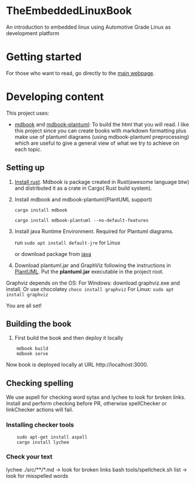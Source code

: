 # TheEmbeddedLinuxBook
An introduction to embedded linux using Automotive Grade Linux as development platform

# Getting started
For those who want to read, go directly to the [main webpage](https://killerpug.github.io/TheEmbeddedLinuxBook/). 

# Developing content
This project uses:
- [mdbook](https://crates.io/crates/mdbook) and [mdbook-plantuml](https://github.com/sytsereitsma/mdbook-plantuml): To build the html that you will read. I like this project since you can create books with markdown formatting plus make use of plantuml diagrams (using mdbook-plantuml preprocessing) which are useful to give a general view of what we try to achieve on each topic.

## Setting up
1. [Install rust](https://www.rust-lang.org/tools/install). Mdbook is package created in Rust(awesome language btw) and distributed it as a crate in Cargo( Rust build system).

2. Install mdbook and mdbook-plantuml(PlantUML support)

    ```cargo install mdbook```

    ```cargo install mdbook-plantuml --no-default-features```

3.  Install java Runtime Environment. Required for Plantuml diagrams.

    run ```sudo apt install default-jre``` for Linux

    or download package from [java](https://www.java.com/en/download/)

4. Download plantuml.jar and GraphViz following the instructions in [PlantUML](https://plantuml.com/starting). Put the **plantuml.jar** executable in the project root. 

Graphviz depends on the OS:
For Windows: download graphviz.exe and install. Or use chocolatey ```choco install graphviz```
For Linux: ```sudo apt install graphviz```

You are all set!

## Building the book
1. First build the book and then deploy it locally

```
    mdbook build
    mdbook serve
``` 
Now book is deployed locally at URL http://localhost:3000.

## Checking spelling
We use aspell for checking word sytax and lychee to look for broken links. Install and perform checking before PR, otherwise spellChecker or linkChecker actions will fail.

### Installing checker tools
```
    sudo apt-get install aspell
    cargo install lychee
```

### Check your text 
lychee ./src/**/*.md            -> look for broken links
bash tools/spellcheck.sh list   -> look for misspelled words